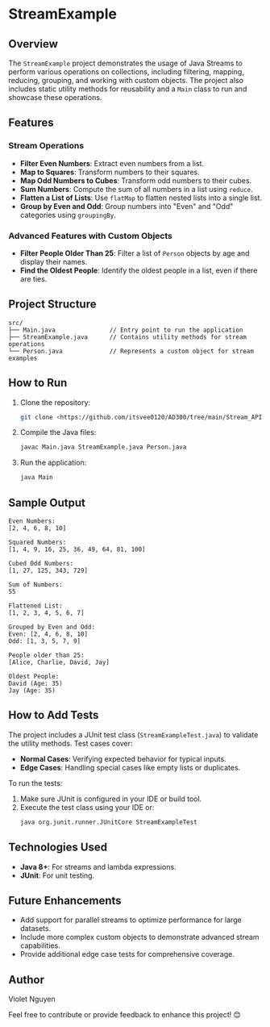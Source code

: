 # StreamExample

## Overview
The `StreamExample` project demonstrates the usage of Java Streams to perform various operations on collections, including filtering, mapping, reducing, grouping, and working with custom objects. The project also includes static utility methods for reusability and a `Main` class to run and showcase these operations.

## Features
### Stream Operations
- **Filter Even Numbers**: Extract even numbers from a list.
- **Map to Squares**: Transform numbers to their squares.
- **Map Odd Numbers to Cubes**: Transform odd numbers to their cubes.
- **Sum Numbers**: Compute the sum of all numbers in a list using `reduce`.
- **Flatten a List of Lists**: Use `flatMap` to flatten nested lists into a single list.
- **Group by Even and Odd**: Group numbers into "Even" and "Odd" categories using `groupingBy`.

### Advanced Features with Custom Objects
- **Filter People Older Than 25**: Filter a list of `Person` objects by age and display their names.
- **Find the Oldest People**: Identify the oldest people in a list, even if there are ties.

## Project Structure
```
src/
├── Main.java               // Entry point to run the application
├── StreamExample.java      // Contains utility methods for stream operations
└── Person.java             // Represents a custom object for stream examples
```

## How to Run
1. Clone the repository:
   ```bash
   git clone <https://github.com/itsvee0120/AD300/tree/main/Stream_API>
   ```
2. Compile the Java files:
   ```bash
   javac Main.java StreamExample.java Person.java
   ```
3. Run the application:
   ```bash
   java Main
   ```

## Sample Output
```
Even Numbers:
[2, 4, 6, 8, 10]

Squared Numbers:
[1, 4, 9, 16, 25, 36, 49, 64, 81, 100]

Cubed Odd Numbers:
[1, 27, 125, 343, 729]

Sum of Numbers:
55

Flattened List:
[1, 2, 3, 4, 5, 6, 7]

Grouped by Even and Odd:
Even: [2, 4, 6, 8, 10]
Odd: [1, 3, 5, 7, 9]

People older than 25:
[Alice, Charlie, David, Jay]

Oldest People:
David (Age: 35)
Jay (Age: 35)
```

## How to Add Tests
The project includes a JUnit test class (`StreamExampleTest.java`) to validate the utility methods. Test cases cover:
- **Normal Cases**: Verifying expected behavior for typical inputs.
- **Edge Cases**: Handling special cases like empty lists or duplicates.

To run the tests:
1. Make sure JUnit is configured in your IDE or build tool.
2. Execute the test class using your IDE or:
   ```bash
   java org.junit.runner.JUnitCore StreamExampleTest
   ```

## Technologies Used
- **Java 8+**: For streams and lambda expressions.
- **JUnit**: For unit testing.

## Future Enhancements
- Add support for parallel streams to optimize performance for large datasets.
- Include more complex custom objects to demonstrate advanced stream capabilities.
- Provide additional edge case tests for comprehensive coverage.

## Author
Violet Nguyen

Feel free to contribute or provide feedback to enhance this project! 😊


